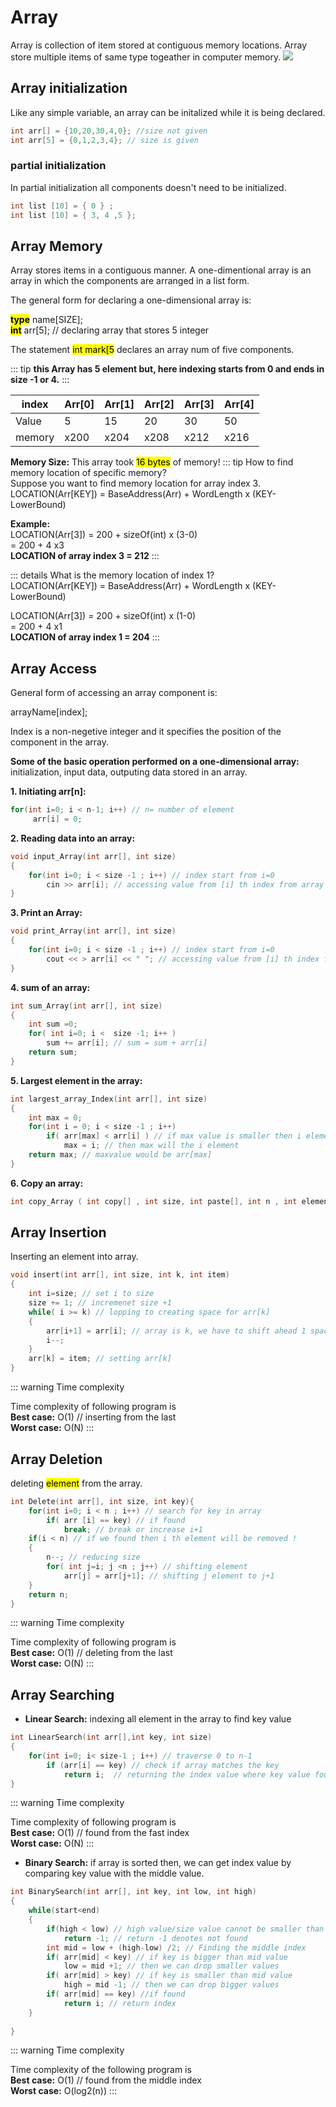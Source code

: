 # Array
Array is collection of item stored at contiguous memory locations. Array store multiple items of same type togeather in computer memory.
![](https://media.geeksforgeeks.org/wp-content/uploads/array-2.png)


## Array initialization
Like any simple variable, an array can be initalized while it is being declared.
``` cpp
int arr[] = {10,20,30,4,0}; //size not given
int arr[5] = {0,1,2,3,4}; // size is given
```

### partial initialization

In partial initialization all components doesn't need to be initialized.

``` cpp
int list [10] = { 0 } ;
int list [10] = { 3, 4 ,5 };
```

## Array Memory

Array stores items in a contiguous manner. A one-dimentional array is an array in which the components are arranged in a list form.

The general form for declaring a one-dimensional array is:

<mark>**type**</mark> name[SIZE];<br>
<mark>**int**</mark> arr[5]; // declaring array that stores 5 integer

The statement <mark>int mark[5</mark> declares an array num of five components.

::: tip
**this Array has 5 element but, here indexing starts from 0 and ends in size -1 or 4.**
:::


|index|Arr[0]| Arr[1] | Arr[2] | Arr[3] | Arr[4] |
|----|------|---------|--------|-------|--------|
|Value| 5   | 15    |   20 | 30 | 50 |
|memory| x200| x204 | x208 | x212 | x216 |

**Memory Size:** 
This array took <mark>16 bytes</mark> of memory!
::: tip How to find memory location of specific memory?
<br>
Suppose you want to find memory location for array index 3. 
 LOCATION(Arr[KEY]) = BaseAddress(Arr) + WordLength x (KEY-LowerBound)

 **Example:** <br>
 LOCATION(Arr[3]) = 200 + sizeOf(int) x (3-0) <br>
                  = 200 + 4 x3 <br>
**LOCATION of array index 3 = 212**
:::

::: details What is the memory location of index 1?
<br>
 LOCATION(Arr[KEY]) = BaseAddress(Arr) + WordLength x (KEY-LowerBound)


  LOCATION(Arr[3]) = 200 + sizeOf(int) x (1-0) <br>
                  = 200 + 4 x1 <br>
**LOCATION of array index 1 = 204**
:::


## Array Access
General form of accessing an array component is:

arrayName[index];

Index is a non-negetive integer and it specifies the position of the component in the array.


**Some of the basic operation performed on a one-dimensional array:** initialization, input data, outputing data stored in an array.

**1. Initiating arr[n]:**

``` cpp
for(int i=0; i < n-1; i++) // n= number of element
     arr[i] = 0;
```
**2. Reading data into an array:**
``` cpp
void input_Array(int arr[], int size)
{
    for(int i=0; i < size -1 ; i++) // index start from i=0 
        cin >> arr[i]; // accessing value from [i] th index from array
}
```

**3. Print an Array:**

``` cpp
void print_Array(int arr[], int size)
{
    for(int i=0; i < size -1 ; i++) // index start from i=0 
        cout << > arr[i] << " "; // accessing value from [i] th index from array
}
```
**4. sum of an array:**
``` cpp
int sum_Array(int arr[], int size)
{
    int sum =0;
    for( int i=0; i <  size -1; i++ )
        sum += arr[i]; // sum = sum + arr[i]
    return sum;
}
```
**5. Largest element in the array:**
``` cpp
int largest_array_Index(int arr[], int size)
{
    int max = 0;
    for(int i = 0; i < size -1 ; i++)
        if( arr[max] < arr[i] ) // if max value is smaller then i element
            max = i; // then max will the i element
    return max; // maxvalue would be arr[max]
}
```

**6. Copy an array:**

``` cpp
int copy_Array ( int copy[] , int size, int paste[], int n , int elemen )
```

## Array Insertion
Inserting an element into array.
``` cpp
void insert(int arr[], int size, int k, int item)
{
    int i=size; // set i to size
    size += 1; // incremenet size +1
    while( i >= k) // lopping to creating space for arr[k]
    {
        arr[i+1] = arr[i]; // array is k, we have to shift ahead 1 space for arr[k]
        i--;
    }
    arr[k] = item; // setting arr[k]
}
```

::: warning Time complexity

Time complexity of following program is <br>
**Best case:** O(1) // inserting from the last <br>
**Worst case:** O(N) 
:::

## Array Deletion
deleting <mark>element</mark> from the array.

``` cpp
int Delete(int arr[], int size, int key){
    for(int i=0; i < n ; i++) // search for key in array
        if( arr [i] == key) // if found
            break; // break or increase i+1
    if(i < n) // if we found then i th element will be removed !
    {
        n--; // reducing size
        for( int j=i; j <n ; j++) // shifting element
            arr[j] = arr[j+1]; // shifting j element to j+1 
    }
    return n;
}
```
::: warning Time complexity

Time complexity of following program is <br>
**Best case:** O(1) // deleting from the last <br>
**Worst case:** O(N) 
:::
## Array Searching
- **Linear Search:** indexing  all element in the array to find key value
``` cpp
int LinearSearch(int arr[],int key, int size)
{
    for(int i=0; i< size-1 ; i++) // traverse 0 to n-1
        if (arr[i] == key) // check if array matches the key
            return i;  // returning the index value where key value found
}
```
::: warning Time complexity

Time complexity of following program is <br>
**Best case:** O(1) // found from the fast index<br>
**Worst case:** O(N) 
:::
- **Binary Search:** if array is sorted then, we can get index value by comparing key value with the middle value.


``` cpp
int BinarySearch(int arr[], int key, int low, int high)
{
    while(start<end)
    {
        if(high < low) // high value/size value cannot be smaller than low value
            return -1; // return -1 denotes not found
        int mid = low + (high-low) /2; // Finding the middle index 
        if( arr[mid] < key) // if key is bigger than mid value 
            low = mid +1; // then we can drop smaller values
        if( arr[mid] > key) // if key is smaller than mid value
            high = mid -1; // then we can drop bigger values 
        if( arr[mid] == key) //if found 
            return i; // return index
    }
    
}
```
::: warning Time complexity

Time complexity of the following program is <br>
**Best case:** O(1) // found from the middle index<br>
**Worst case:** O(log2(n)) 
:::

